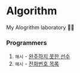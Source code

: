 # Algorithm

My Alogrithm laboratory 🐣🐣

### Programmers
1. `해시` - [완주하지 못한 선수](https://github.com/bominjang/Algorithm/blob/main/src/programmers/hash1.java)
2. `해시` - [전화번호 목록](https://github.com/bominjang/Algorithm/blob/main/src/programmers/hash2.java)
